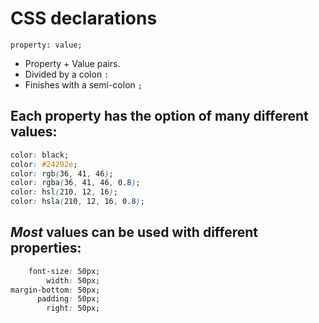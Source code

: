 #  CSS declarations

```
property: value;
```

* Property + Value pairs.
* Divided by a colon `:`
* Finishes with a semi-colon `;`

## Each property has the option of many different values:

```css
color: black;  
color: #24292e;
color: rgb(36, 41, 46);
color: rgba(36, 41, 46, 0.8);
color: hsl(210, 12, 16);
color: hsla(210, 12, 16, 0.8);
```

## _Most_ values can be used with different properties:

```css
    font-size: 50px;
        width: 50px;
margin-bottom: 50px;
      padding: 50px;
        right: 50px;
```
